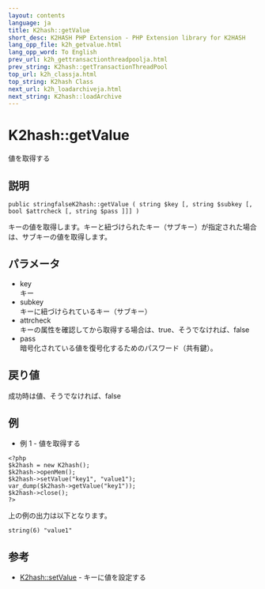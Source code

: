 ```yaml
---
layout: contents
language: ja
title: K2hash::getValue
short_desc: K2HASH PHP Extension - PHP Extension library for K2HASH
lang_opp_file: k2h_getvalue.html
lang_opp_word: To English
prev_url: k2h_gettransactionthreadpoolja.html
prev_string: K2hash::getTransactionThreadPool
top_url: k2h_classja.html
top_string: K2hash Class
next_url: k2h_loadarchiveja.html
next_string: K2hash::loadArchive
---
```


# K2hash::getValue
値を取得する

## 説明
```
public stringfalseK2hash::getValue ( string $key [, string $subkey [, bool $attrcheck [, string $pass ]]] )
```
キーの値を取得します。キーと紐づけられたキー（サブキー）が指定された場合は、サブキーの値を取得します。 

## パラメータ
- key  
キー
- subkey  
キーに紐づけられているキー（サブキー）
- attrcheck  
キーの属性を確認してから取得する場合は、true、そうでなければ、false
- pass  
暗号化されている値を復号化するためのパスワード（共有鍵）。

## 戻り値
成功時は値、そうでなければ、false

## 例
- 例 1 - 値を取得する
```
<?php
$k2hash = new K2hash();
$k2hash->openMem();
$k2hash->setValue("key1", "value1");
var_dump($k2hash->getValue("key1"));
$k2hash->close();
?>
```
上の例の出力は以下となります。
```
string(6) "value1"
```

## 参考
- [K2hash::setValue](k2h_setvalueja.html) - キーに値を設定する
